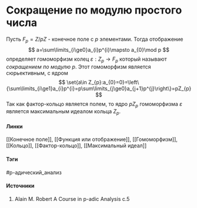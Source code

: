 # Сокращение по модулю простого числа
Пусть $F_{p}=Z\big/pZ$ - конечное поле с $p$ элементами. Тогда отображение 
$$
a=\sum\limits_{i\ge0}a_{i}p^{i}\mapsto a_{0}\mod p
$$
определяет гомоморфизм колец $\varepsilon:Z_{p}\to F_{p}$ который называют *сокращением по модулю $p$*. Этот гомоморфизм является сюрьективным, с ядром
$$
\set{a\in Z_{p}:a_{0}=0}=\left\{\sum\limits_{i\ge1}a_{i}p^{i}=p\sum\limits_{j\ge0}a_{j+1}p^{j}\right\}=pZ_{p}
$$
Так как фактор-кольцо является полем, то ядро $pZ_{p}$ гомоморфизма $\varepsilon$ является максимальным идеалом кольца $Z_{p}$.
#### Линки
 [[Конечное поле]],
 [[Функция или отображение]],
 [[Гомоморфизм]],
 [[Кольцо]],
 [[Фактор-кольцо]],
 [[Максимальный идеал]]
#### Тэги
 #p-адический_анализ 
#### Источники
1. Alain M. Robert A Course in p-adic Analysis c.5